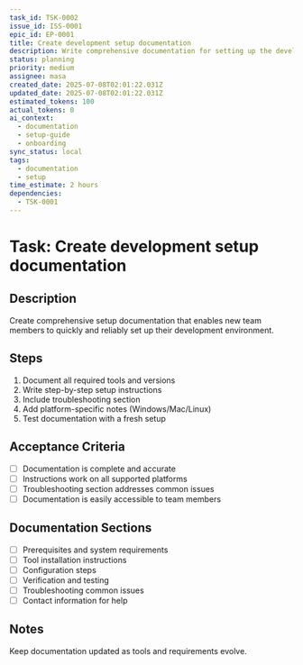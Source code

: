 ```yaml
---
task_id: TSK-0002
issue_id: ISS-0001
epic_id: EP-0001
title: Create development setup documentation
description: Write comprehensive documentation for setting up the development environment
status: planning
priority: medium
assignee: masa
created_date: 2025-07-08T02:01:22.031Z
updated_date: 2025-07-08T02:01:22.031Z
estimated_tokens: 100
actual_tokens: 0
ai_context:
  - documentation
  - setup-guide
  - onboarding
sync_status: local
tags:
  - documentation
  - setup
time_estimate: 2 hours
dependencies:
  - TSK-0001
---
```


# Task: Create development setup documentation

## Description
Create comprehensive setup documentation that enables new team members to quickly and reliably set up their development environment.

## Steps
1. Document all required tools and versions
2. Write step-by-step setup instructions
3. Include troubleshooting section
4. Add platform-specific notes (Windows/Mac/Linux)
5. Test documentation with a fresh setup

## Acceptance Criteria
- [ ] Documentation is complete and accurate
- [ ] Instructions work on all supported platforms
- [ ] Troubleshooting section addresses common issues
- [ ] Documentation is easily accessible to team members

## Documentation Sections
- [ ] Prerequisites and system requirements
- [ ] Tool installation instructions
- [ ] Configuration steps
- [ ] Verification and testing
- [ ] Troubleshooting common issues
- [ ] Contact information for help

## Notes
Keep documentation updated as tools and requirements evolve.
